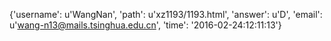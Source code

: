 {'username': u'WangNan', 'path': u'xz1193/1193.html', 'answer': u'D', 'email': u'wang-n13@mails.tsinghua.edu.cn', 'time': '2016-02-24:12:11:13'}